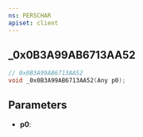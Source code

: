 ```yaml
---
ns: PERSCHAR
apiset: client
---
```

## _0x0B3A99AB6713AA52

```c
// 0x0B3A99AB6713AA52
void _0x0B3A99AB6713AA52(Any p0);
```


## Parameters
* **p0**:



